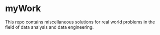 # myWork
This repo contains miscellaneous solutions for real world problems in the field of data analysis and data engineering.
